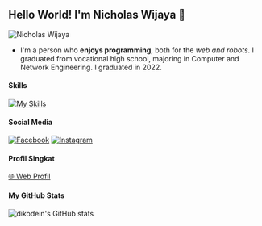 ## Hello World! I'm Nicholas Wijaya 👋

![Nicholas Wijaya](img/banner.png)

<!--
**dikodein/dikodein** is a ✨ _special_ ✨ repository because its `README.md` (this file) appears on your GitHub profile.

Here are some ideas to get you started:

- 🔭 I’m currently working on ...
- 🌱 I’m currently learning ...
- 👯 I’m looking to collaborate on ...
- 🤔 I’m looking for help with ...
- 💬 Ask me about ...
- 📫 How to reach me: ...
- 😄 Pronouns: ...
- ⚡ Fun fact: ...
-->

- I'm a person who **enjoys programming**, both for the _web and robots_. I graduated from vocational high school, majoring in Computer and Network Engineering. I graduated in 2022.

#### Skills
[![My Skills](https://skillicons.dev/icons?i=html,css,php,mysql,javascript,python&theme=light)](https://skillicons.dev)

#### Social Media
[![Facebook](https://img.shields.io/badge/Facebook-1877F2?style=for-the-badge&logo=facebook&logoColor=white)](https://facebook.com/nicholaswijayareal)
[![Instagram](https://img.shields.io/badge/Instagram-E4405F?style=for-the-badge&logo=instagram&logoColor=white)](https://instagram.com/nichlswjy_)

#### Profil Singkat
[🌐 Web Profil](https://programingcilegeh.github.io)

#### My GitHub Stats
![dikodein's GitHub stats](https://github-readme-stats.vercel.app/api?username=programingcilegeh&show_icons=true&theme=default#gh-light-mode-only)
